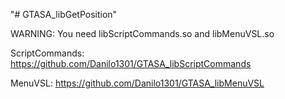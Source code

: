 "# GTASA_libGetPosition" 

WARNING: You need libScriptCommands.so and libMenuVSL.so

ScriptCommands: https://github.com/Danilo1301/GTASA_libScriptCommands

MenuVSL: https://github.com/Danilo1301/GTASA_libMenuVSL